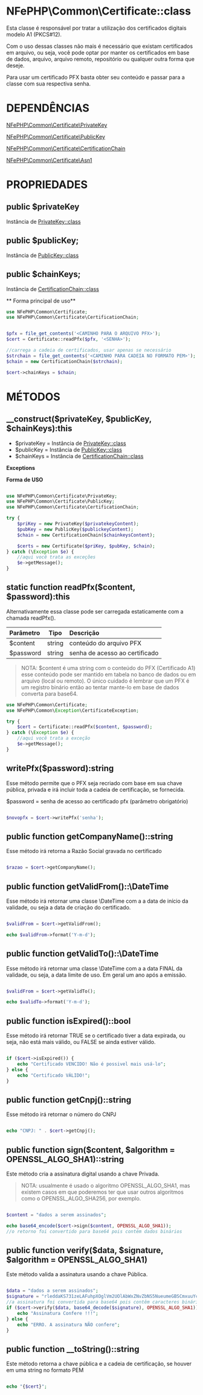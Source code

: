 # NFePHP\Common\Certificate::class

Esta classe é responsável por tratar a utilização dos certificados digitais modelo A1 (PKCS#12).

Com o uso dessas classes não mais é necessário que existam certificados em arquivo, ou seja, você pode optar por manter os certificados em base de dados, arquivo, arquivo remoto, repositório ou qualquer outra forma que deseje.

Para usar um certificado PFX basta obter seu conteúdo e passar para a classe com sua respectiva senha.

# DEPENDÊNCIAS

[NFePHP\Common\Certificate\PrivateKey](Certificate\PrivateKey.md)

[NFePHP\Common\Certificate\PublicKey](Certificate\PublicKey.md)

[NFePHP\Common\Certificate\CertificationChain](Certificate\CertificationChain.md)

[NFePHP\Common\Certificate\Asn1](Certificate\Asn1.md)

# PROPRIEDADES

## public $privateKey
Instância de [PrivateKey::class](Certificate/PrivateKey.md)

## public $publicKey;
Instância de [PublicKey::class](Certificate/PublicKey.md)

## public $chainKeys;
Instância de [CertificationChain::class](Certificate/CertificationChain.md)

** Forma principal de uso**

```php
use NFePHP\Common\Certificate;
use NFePHP\Common\Certificate\CertificationChain;


$pfx = file_get_contents('<CAMINHO PARA O ARQUIVO PFX>');
$cert = Certificate::readPfx($pfx, '<SENHA>');

//carrega a cadeia de certificados, usar apenas se necessário
$strchain = file_get_contents('<CAMINHO PARA CADEIA NO FORMATO PEM>');
$chain = new CertificationChain($strchain);

$cert->chainKeys = $chain;
```

# MÉTODOS

## __construct($privateKey, $publicKey, $chainKeys):this

- $privateKey = Instância de [PrivateKey::class](Certificate/PrivateKey.md)
- $publicKey = Instância de [PublicKey::class](Certificate/PublicKey.md)
- $chainKeys = Instância de [CertificationChain::class](Certificate/CertificationChain.md)

**Exceptions**


**Forma de USO**

```php

use NFePHP\Common\Certificate\PrivateKey;
use NFePHP\Common\Certificate\PublicKey;
use NFePHP\Common\Certificate\CertificationChain;

try {
    $priKey = new PrivateKey($privatekeyContent);
    $pubKey = new PublicKey($publickeyContent);
    $chain = new CertificationChain($chainkeysContent);

    $certs = new Certificate($priKey, $pubKey, $chain);
} catch (\Exception $e) {
    //aqui você trata as exceções
    $e->getMessage();
}

```

## static function readPfx($content, $password):this

Alternativamente essa classe pode ser carregada estaticamente com a chamada readPfx().

| Parâmetro | Tipo | Descrição |
| :---  | :---: | :--- |
| $content | string | conteúdo do arquivo PFX |
| $password | string | senha de acesso ao certificado |

>NOTA: $content é uma string com o conteúdo do PFX (Certificado A1) esse conteúdo pode ser mantido em tabela no banco de dados ou em arquivo (local ou remoto). O único cuidado é lembrar que um PFX é um registro binário então ao tentar mante-lo em base de dados converta para base64.

```php
use NFePHP\Common\Certificate;
use NFePHP\Common\Exception\CertificateException;

try {
    $cert = Certificate::readPfx($content, $password);
} catch (\Exception $e) {
    //aqui você trata a exceção
    $e->getMessage();
}
```

## writePfx($password):string

Esse método permite que o PFX seja recriado com base em sua chave pública, privada e irá incluir toda a cadeia de certificação, se fornecida.

$password = senha de acesso ao certificado pfx (parâmetro obrigatório)

```php

$novopfx = $cert->writePfx('senha');

```


## public function getCompanyName()::string

Esse método irá retorna a Razão Social gravada no certificado

```php

$razao = $cert->getCompanyName();

```

## public function getValidFrom()::\DateTime

Esse método irá retornar uma classe \DateTime com a a data de início da validade, ou seja a data de criação do certificado.

```php

$validFrom = $cert->getValidFrom();

echo $validFrom->format('Y-m-d');

```

## public function getValidTo()::\DateTime

Esse método irá retornar uma classe \DateTime com a a data FINAL da validade, ou seja, a data limite de uso. Em geral um ano após a emissão.

```php

$validFrom = $cert->getValidTo();

echo $validTo->format('Y-m-d');

```

## public function isExpired()::bool

Esse método irá retornar TRUE se o certificado tiver a data expirada, ou seja, não está mais válido,
ou FALSE se ainda estiver válido.

```php

if ($cert->isExpired()) {
    echo "Certificado VENCIDO! Não é possivel mais usá-lo";
} else {
    echo "Certificado VÁLIDO!";
}

```

## public function getCnpj()::string

Esse método irá retornar o número do CNPJ

```php

echo "CNPJ: " . $cert->getCnpj();

```

## public function sign($content, $algorithm = OPENSSL_ALGO_SHA1)::string

Este método cria a assinatura digital usando a chave Privada.

> NOTA: usualmente é usado o algoritmo OPENSSL_ALGO_SHA1, mas existem casos em que poderemos ter que usar outros algoritmos como o OPENSSL_ALGO_SHA256, por exemplo.

```php

$content = "dados a serem assinados";

echo base64_encode($cert->sign($content, OPENSSL_ALGO_SHA1));
//o retorno foi convertido para base64 pois contêm dados binários

```

## public function verify($data, $signature, $algorithm = OPENSSL_ALGO_SHA1)

Este método valida a assinatura usando a chave Pública.

```php

$data = "dados a serem assinados";
$signature = "rleddaKS731zeLAFuhpXOglVm2UOlAbWxZNvZbNS5NueumeGBSCmxuuYcubUCTgoB+RJzPIzU45eUbfN8B41q+WPWmsyQcWslm7geTyCrWnCJNaYGq5cVJ5eCqTRErQYSo/pBVizDLqyn+UmGUxhn+73sVlPM0kFqiFPpRCmG3azxRD60X48PDi42wvtxbe47FGZuj0XeRqoUvEra2FZPDxoYYrZqvRVHxzZtRpi+Wvp3FcbF+0WsxNgg9xXi4+TgfGDbrOlbx0PxhrvZAWvkKZTiSBKxqvYgeXgIk9KNLkm0UG/u8Gk5DLVEuC3QIdsVcl+dFPapXf0JJIAa4OpjQ==";
//a assinatura foi convertida para base64 pois contêm caracteres binários
if ($cert->verify($data, base64_decode($signature), OPENSSL_ALGO_SHA1)) {
    echo "Assinatura Confere !!!";
} else {
    echo "ERRO. A assinatura NÃO confere";
}

```


## public function __toString()::string

Este método retorna a chave pública e a cadeia de certificação, se houver em uma string no formato PEM 

```php

echo "{$cert}";

```
